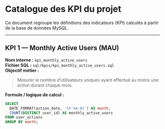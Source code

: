 # Catalogue des KPI du projet

Ce document regroupe les définitions des indicateurs (KPI) calculés à partir de la base de données MySQL.

---

## KPI 1 — Monthly Active Users (MAU)

**Nom interne :** `kpi_monthly_active_users`  
**Fichier SQL :** `sql/kpis/kpi_monthly_active_users.sql`  
**Objectif métier :**
> Mesurer le nombre d’utilisateurs uniques ayant effectué au moins une action durant chaque mois.

**Formule / logique de calcul :**
```sql
SELECT
  DATE_FORMAT(action_date, '%Y-%m-01') AS month,
  COUNT(DISTINCT user_id) AS monthly_active_users
FROM user_actions
GROUP BY month;
